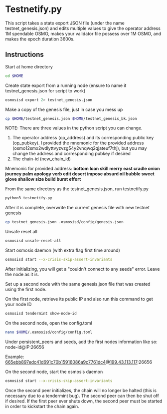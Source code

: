 # Testnetify.py

This script takes a state export JSON file (under the name testnet_genesis.json) and edits multiple values to give the operator address 1M spendable OSMO, makes your validator file possess over 1M OSMO, and makes the epoch duration 3600s.

## Instructions

Start at home directory
```sh
cd $HOME
```

Create state export from a running node (ensure to name it testnet_genesis.json for script to work)
```sh
osmosisd export 2> testnet_genesis.json
```

Make a copy of the genesis file, just in case you mess up
```sh
cp $HOME/testnet_genesis.json $HOME/testnet_genesis_bk.json
```

NOTE: There are three values in the python script you can change.
1. The operator address (op_address) and its corresponding public key (op_pubkey). I provided the mnemonic for the provided address (osmo12smx2wdlyttvyzvzg54y2vnqwq2qjateuf7thj), but you may change the address and corresponding pubkey if desired
2. The chain-id (new_chain_id)

Mnemonic for provided address:
**bottom loan skill merry east cradle onion journey palm apology verb edit desert impose absurd oil bubble sweet glove shallow size build burst effort**

From the same directory as the testnet_genesis.json, run testnetify.py
```sh
python3 testnetify.py
```

After it is complete, overwrite the current genesis file with new testnet genesis
```sh
cp testnet_genesis.json .osmosisd/config/genesis.json
```

Unsafe reset all
```sh
osmosisd unsafe-reset-all
```

Start osmosis daemon (with extra flag first time around)
```sh
osmosisd start --x-crisis-skip-assert-invariants
```

After initializing, you will get a "couldn't connect to any seeds" error. Leave the node as it is.


Set up a second node with the same genesis.json file that was created using the first node.
 

On the first node, retrieve its public IP and also run this command to get your node ID
```sh
osmosisd tendermint show-node-id
```

On the second node, open the config.toml
```sh
nano $HOME/.osmosisd/config/config.toml
```
Under persistent_peers and seeds, add the first nodes information like so:
node-id@IP:26656

Example: 665ebb897edc41d691c70b15916086a9c7761dc4@199.43.113.117:26656

On the second node, start the osmosis daemon
```sh
osmosisd start --x-crisis-skip-assert-invariants
```

Once the second peer initializes, the chain will no longer be halted 
(this is necessary due to a tendermint bug). The second peer can then be shut off if desired. If the first peer ever shuts down, the second peer must be started in order to kickstart the chain again.

